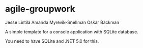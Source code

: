 # agile-groupwork

Jesse Lintilä
Amanda Myrevik-Snellman
Oskar Bäckman

A simple template for a console application with SQLite database.

You need to have SQLite and .NET 5.0 for this.
